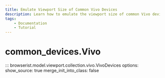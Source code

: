 ```yaml
---
title: Emulate Viewport Size of Common Vivo Devices
description: Learn how to emulate the viewport size of common Vivo devices in Browserist. Includes code examples for beginners and advanced users for web scraping and browser automation.
tags:
    - Documentation
    - Tutorial
---
```


# common_devices.Vivo

::: browserist.model.viewport.collection.vivo.VivoDevices
    options:
      show_source: true
      merge_init_into_class: false
